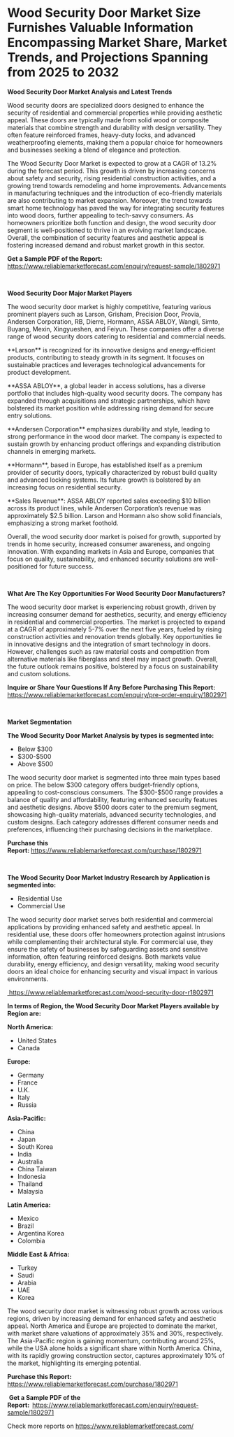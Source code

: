<p><h1>Wood Security Door Market Size Furnishes Valuable Information Encompassing Market Share, Market Trends, and Projections Spanning from 2025 to 2032</h1></p><p><strong>Wood Security Door Market Analysis and Latest Trends</strong></p>
<p><p>Wood security doors are specialized doors designed to enhance the security of residential and commercial properties while providing aesthetic appeal. These doors are typically made from solid wood or composite materials that combine strength and durability with design versatility. They often feature reinforced frames, heavy-duty locks, and advanced weatherproofing elements, making them a popular choice for homeowners and businesses seeking a blend of elegance and protection.</p><p>The Wood Security Door Market is expected to grow at a CAGR of 13.2% during the forecast period. This growth is driven by increasing concerns about safety and security, rising residential construction activities, and a growing trend towards remodeling and home improvements. Advancements in manufacturing techniques and the introduction of eco-friendly materials are also contributing to market expansion. Moreover, the trend towards smart home technology has paved the way for integrating security features into wood doors, further appealing to tech-savvy consumers. As homeowners prioritize both function and design, the wood security door segment is well-positioned to thrive in an evolving market landscape. Overall, the combination of security features and aesthetic appeal is fostering increased demand and robust market growth in this sector.</p></p>
<p><strong>Get a Sample PDF of the Report:&nbsp;</strong> <a href="https://www.reliablemarketforecast.com/enquiry/request-sample/1802971?utm_campaign=2750&utm_medium=2&utm_source=Github&utm_content=ia&utm_term=04042025&utm_id=wood-security-door">https://www.reliablemarketforecast.com/enquiry/request-sample/1802971</a></p>
<p>&nbsp;</p>
<p><strong>Wood Security Door Major Market Players</strong></p>
<p><p>The wood security door market is highly competitive, featuring various prominent players such as Larson, Grisham, Precision Door, Provia, Andersen Corporation, RB, Dierre, Hormann, ASSA ABLOY, Wangli, Simto, Buyang, Mexin, Xingyueshen, and Feiyun. These companies offer a diverse range of wood security doors catering to residential and commercial needs.</p><p>**Larson** is recognized for its innovative designs and energy-efficient products, contributing to steady growth in its segment. It focuses on sustainable practices and leverages technological advancements for product development. </p><p>**ASSA ABLOY**, a global leader in access solutions, has a diverse portfolio that includes high-quality wood security doors. The company has expanded through acquisitions and strategic partnerships, which have bolstered its market position while addressing rising demand for secure entry solutions.</p><p>**Andersen Corporation** emphasizes durability and style, leading to strong performance in the wood door market. The company is expected to sustain growth by enhancing product offerings and expanding distribution channels in emerging markets.</p><p>**Hormann**, based in Europe, has established itself as a premium provider of security doors, typically characterized by robust build quality and advanced locking systems. Its future growth is bolstered by an increasing focus on residential security.</p><p>**Sales Revenue**: ASSA ABLOY reported sales exceeding $10 billion across its product lines, while Andersen Corporation’s revenue was approximately $2.5 billion. Larson and Hormann also show solid financials, emphasizing a strong market foothold.</p><p>Overall, the wood security door market is poised for growth, supported by trends in home security, increased consumer awareness, and ongoing innovation. With expanding markets in Asia and Europe, companies that focus on quality, sustainability, and enhanced security solutions are well-positioned for future success.</p></p>
<p>&nbsp;</p>
<p><strong>What Are The Key Opportunities For Wood Security Door Manufacturers?</strong></p>
<p><p>The wood security door market is experiencing robust growth, driven by increasing consumer demand for aesthetics, security, and energy efficiency in residential and commercial properties. The market is projected to expand at a CAGR of approximately 5-7% over the next five years, fueled by rising construction activities and renovation trends globally. Key opportunities lie in innovative designs and the integration of smart technology in doors. However, challenges such as raw material costs and competition from alternative materials like fiberglass and steel may impact growth. Overall, the future outlook remains positive, bolstered by a focus on sustainability and custom solutions.</p></p>
<p><strong>Inquire or Share Your Questions If Any Before Purchasing This Report:</strong> <a href="https://www.reliablemarketforecast.com/enquiry/pre-order-enquiry/1802971?utm_campaign=2750&utm_medium=2&utm_source=Github&utm_content=ia&utm_term=04042025&utm_id=wood-security-door">https://www.reliablemarketforecast.com/enquiry/pre-order-enquiry/1802971</a></p>
<p>&nbsp;</p>
<p><strong>Market Segmentation</strong></p>
<p><strong>The Wood Security Door Market Analysis by types is segmented into:</strong></p>
<p><ul><li>Below $300</li><li>$300-$500</li><li>Above $500</li></ul></p>
<p><p>The wood security door market is segmented into three main types based on price. The below $300 category offers budget-friendly options, appealing to cost-conscious consumers. The $300-$500 range provides a balance of quality and affordability, featuring enhanced security features and aesthetic designs. Above $500 doors cater to the premium segment, showcasing high-quality materials, advanced security technologies, and custom designs. Each category addresses different consumer needs and preferences, influencing their purchasing decisions in the marketplace.</p></p>
<p><strong>Purchase this Report:&nbsp;</strong><a href="https://www.reliablemarketforecast.com/purchase/1802971?utm_campaign=2750&utm_medium=2&utm_source=Github&utm_content=ia&utm_term=04042025&utm_id=wood-security-door">https://www.reliablemarketforecast.com/purchase/1802971</a></p>
<p>&nbsp;</p>
<p><strong>The Wood Security Door Market Industry Research by Application is segmented into:</strong></p>
<p><ul><li>Residential Use</li><li>Commercial Use</li></ul></p>
<p><p>The wood security door market serves both residential and commercial applications by providing enhanced safety and aesthetic appeal. In residential use, these doors offer homeowners protection against intrusions while complementing their architectural style. For commercial use, they ensure the safety of businesses by safeguarding assets and sensitive information, often featuring reinforced designs. Both markets value durability, energy efficiency, and design versatility, making wood security doors an ideal choice for enhancing security and visual impact in various environments.</p></p>
<p><a href="https://www.reliablemarketforecast.com/wood-security-door-r1802971?utm_campaign=2750&utm_medium=2&utm_source=Github&utm_content=ia&utm_term=04042025&utm_id=wood-security-door">&nbsp;https://www.reliablemarketforecast.com/wood-security-door-r1802971</a></p>
<p><strong>In terms of Region, the Wood Security Door Market Players available by Region are:</strong></p>
<p>
    <p> <strong> North America: </strong>
        <ul>
            <li>United States</li>
            <li>Canada</li>
        </ul>
        </p> 
    <p> <strong> Europe: </strong>
        <ul>
            <li>Germany</li>
            <li>France</li>
            <li>U.K.</li>
            <li>Italy</li>
            <li>Russia</li>
        </ul>
        </p> 
    <p> <strong> Asia-Pacific: </strong>
        <ul>
            <li>China</li>
            <li>Japan</li>
            <li>South Korea</li>
            <li>India</li>
            <li>Australia</li>
            <li>China Taiwan</li>
            <li>Indonesia</li>
            <li>Thailand</li>
            <li>Malaysia</li>
        </ul>
        </p> 
    <p> <strong> Latin America: </strong>
        <ul>
            <li>Mexico</li>
            <li>Brazil</li>
            <li>Argentina Korea</li>
            <li>Colombia</li>
        </ul>
        </p> 
    <p> <strong> Middle East & Africa: </strong>
        <ul>
            <li>Turkey</li>
            <li>Saudi</li>
            <li>Arabia</li>
            <li>UAE</li>
            <li>Korea</li>
        </ul>
    </p>
    </p>
<p><p>The wood security door market is witnessing robust growth across various regions, driven by increasing demand for enhanced safety and aesthetic appeal. North America and Europe are projected to dominate the market, with market share valuations of approximately 35% and 30%, respectively. The Asia-Pacific region is gaining momentum, contributing around 25%, while the USA alone holds a significant share within North America. China, with its rapidly growing construction sector, captures approximately 10% of the market, highlighting its emerging potential.</p></p>
<p><strong>Purchase this Report: </strong><a href="https://www.reliablemarketforecast.com/purchase/1802971?utm_campaign=2750&utm_medium=2&utm_source=Github&utm_content=ia&utm_term=04042025&utm_id=wood-security-door">https://www.reliablemarketforecast.com/purchase/1802971</a></p>
<p>&nbsp;<strong>Get a Sample PDF of the Report:&nbsp;&nbsp;</strong><a href="https://www.reliablemarketforecast.com/enquiry/request-sample/1802971?utm_campaign=2750&utm_medium=2&utm_source=Github&utm_content=ia&utm_term=04042025&utm_id=wood-security-door">https://www.reliablemarketforecast.com/enquiry/request-sample/1802971</a></p>
<p><strong></strong></p>
<p>Check more reports on <a href="https://www.reliablemarketforecast.com/?utm_campaign=2750&utm_medium=2&utm_source=Github&utm_content=ia&utm_term=04042025&utm_id=wood-security-door">https://www.reliablemarketforecast.com/</a></p>